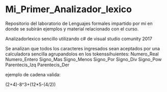 # Mi_Primer_Analizador_lexico
Repositorio del laboratorio de Lenguajes formales impartido por mi en donde se subirán ejemplos y material relacionado con el curso.

Analizadorlexico sencillo utilizando c# de visual studio comunity 2017

Se analizan que todos los caracteres ingresados sean aceptados por una calculadora sencilla agrupandolos en los tokenssihuientes:
Numero_Real
Numero_Entero
Signo_Mas
Signo_Menos
Signo_Por
Signo_Div
Signo_Pow
Parentecis_Izq
Parentecis_Der

ejemplo de cadena valida:

(2+4)-8^3+(12*5-(4/2))




